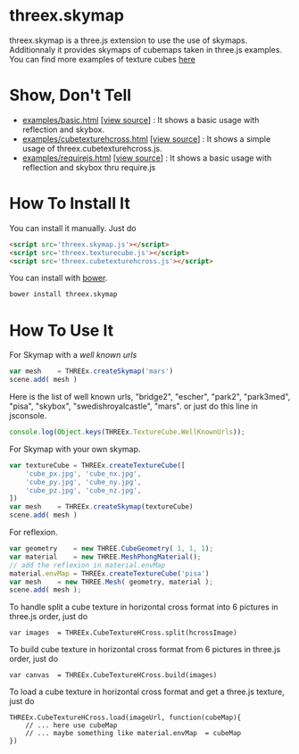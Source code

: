 threex.skymap
=============
threex.skymap is a three.js extension to use the use of skymaps.
Additionnaly it provides skymaps of cubemaps taken in three.js examples.
You can find more examples of texture cubes [here](http://www.humus.name/index.php?page=Textures&&start=0)

Show, Don't Tell
================
* [examples/basic.html](http://jeromeetienne.github.io/threex.skymap/examples/basic.html)
\[[view source](https://github.com/jeromeetienne/threex.skymap/blob/master/examples/basic.html)\] :
It shows a basic usage with reflection and skybox.
* [examples/cubetexturehcross.html](http://jeromeetienne.github.io/threex.skymap/examples/cubetexturehcross.html)
\[[view source](https://github.com/jeromeetienne/threex.skymap/blob/master/examples/cubetexturehcross.html)\] :
It shows a simple usage of threex.cubetexturehcross.js.
* [examples/requirejs.html](http://jeromeetienne.github.io/threex.skymap/examples/requirejs.html)
\[[view source](https://github.com/jeromeetienne/threex.skymap/blob/master/examples/requirejs.html)\] :
It shows a basic usage with reflection and skybox thru require.js


How To Install It
=================

You can install it manually. Just do 

```html
<script src='threex.skymap.js'></script>
<script src='threex.texturecube.js'></script>
<script src='threex.cubetexturehcross.js'></script>
```

You can install with [bower](http://bower.io/).

```bash
bower install threex.skymap
```

How To Use It
=============

For Skymap with a *well known urls*

```javascript
var mesh	= THREEx.createSkymap('mars')
scene.add( mesh )
```

Here is the list of well known urls, "bridge2", "escher", "park2", "park3med", "pisa", "skybox", "swedishroyalcastle", "mars". or just do this line in jsconsole.

```javascript
console.log(Object.keys(THREEx.TextureCube.WellKnownUrls));
```

For Skymap with your own skymap.

```javascript
var textureCube	= THREEx.createTextureCube([
	'cube_px.jpg', 'cube_nx.jpg',
	'cube_py.jpg', 'cube_ny.jpg',
	'cube_pz.jpg', 'cube_nz.jpg',
])
var mesh	= THREEx.createSkymap(textureCube)
scene.add( mesh )
```

For reflexion.

```javascript
var geometry	= new THREE.CubeGeometry( 1, 1, 1);
var material	= new THREE.MeshPhongMaterial();
// add the reflexion in material.envMap
material.envMap	= THREEx.createTextureCube('pisa')
var mesh	= new THREE.Mesh( geometry, material );
scene.add( mesh );
```

To handle split a cube texture in horizontal cross format into 6 pictures in three.js order, just do

```
var images  = THREEx.CubeTextureHCross.split(hcrossImage)
```

To build cube texture in horizontal cross format from 6 pictures in three.js order, just do

```
var canvas  = THREEx.CubeTextureHCross.build(images)
```

To load a cube texture in horizontal cross format and get a three.js texture, just do

```
THREEx.CubeTextureHCross.load(imageUrl, function(cubeMap){
    // ... here use cubeMap
    // ... maybe something like material.envMap  = cubeMap
})
```